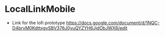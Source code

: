 # LocalLinkMobile

- Link for the lofi prototype https://docs.google.com/document/d/1NQC-D4brvM0KdttxgvSBV376J0yuQYZYH6JjdObJWX8/edit
